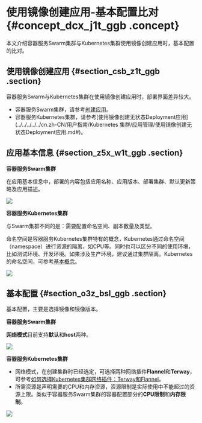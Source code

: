 # 使用镜像创建应用-基本配置比对 {#concept_dcx_j1t_ggb .concept}

本文介绍容器服务Swarm集群与Kubernetes集群使用镜像创建应用时，基本配置的比对。

## 使用镜像创建应用 {#section_csb_z1t_ggb .section}

容器服务Swarm与Kubernetes集群在使用镜像创建应用时，部署界面差异较大。

-   容器服务Swarm集群，请参考[创建应用](../../../../../cn.zh-CN/用户指南/应用管理/创建应用.md#)。
-   容器服务Kubernetes集群，请参考[使用镜像创建无状态Deployment应用](../../../../../cn.zh-CN/用户指南/Kubernetes 集群/应用管理/使用镜像创建无状态Deployment应用.md#)。

## 应用基本信息 {#section_z5x_w1t_ggb .section}

**容器服务Swarm集群**

在应用基本信息中，部署的内容包括应用名称、应用版本、部署集群、默认更新策略及应用描述。

![](http://static-aliyun-doc.oss-cn-hangzhou.aliyuncs.com/assets/img/83224/154684306035310_zh-CN.png)

**容器服务Kubernetes集群**

与Swarm集群不同的是：需要配置命名空间、副本数量及类型。

命名空间是容器服务Kubernetes集群特有的概念，Kubernetes通过命名空间（namespace）进行资源的隔离，如CPU等。同时也可以区分不同的使用环境，比如测试环境、开发环境。如果涉及生产环境，建议通过集群隔离。Kubernetes的命名空间，可参考[基本概念](../../../../../cn.zh-CN/产品简介/基本概念.md#)。

![](http://static-aliyun-doc.oss-cn-hangzhou.aliyuncs.com/assets/img/83224/154684306035309_zh-CN.png)

## 基本配置 {#section_o3z_bsl_ggb .section}

基本配置，主要是选择镜像和镜像版本。

**容器服务Swarm集群**

**网络模式**目前支持**默认**和**host**两种。

![](http://static-aliyun-doc.oss-cn-hangzhou.aliyuncs.com/assets/img/83224/154684306035331_zh-CN.png)

**容器服务Kubernetes集群**

-   网络模式，在创建集群时已经选定，可选择两种网络插件**Flannel**和**Terway**，可参考[如何选择Kubernetes集群网络插件：Terway和Flannel](../../../../../cn.zh-CN/常见问题/如何选择Kubernetes集群网络插件：Terway和Flannel.md#)。
-   所需资源是声明需要的CPU和内存资源，资源限制是实际使用中不能超过的资源上限。类似于容器服务Swarm集群的容器配置部分的**CPU限制**和**内存限制**。

![](http://static-aliyun-doc.oss-cn-hangzhou.aliyuncs.com/assets/img/83224/154684306035332_zh-CN.png)

